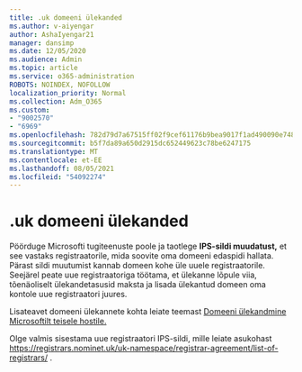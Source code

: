 ```yaml
---
title: .uk domeeni ülekanded
ms.author: v-aiyengar
author: AshaIyengar21
manager: dansimp
ms.date: 12/05/2020
ms.audience: Admin
ms.topic: article
ms.service: o365-administration
ROBOTS: NOINDEX, NOFOLLOW
localization_priority: Normal
ms.collection: Adm_O365
ms.custom:
- "9002570"
- "6969"
ms.openlocfilehash: 782d79d7a67515ff02f9cef61176b9bea9017f1ad490090e748a10005c3c8bf3
ms.sourcegitcommit: b5f7da89a650d2915dc652449623c78be6247175
ms.translationtype: MT
ms.contentlocale: et-EE
ms.lasthandoff: 08/05/2021
ms.locfileid: "54092274"
---
```

# <a name="uk-domain-transfers"></a>.uk domeeni ülekanded

Pöörduge Microsofti tugiteenuste poole ja taotlege **IPS-sildi muudatust,** et see vastaks registraatorile, mida soovite oma domeeni edaspidi hallata. Pärast sildi muutumist kannab domeen kohe üle uuele registraatorile. Seejärel peate uue registraatoriga töötama, et ülekanne lõpule viia, tõenäoliselt ülekandetasusid maksta ja lisada ülekantud domeen oma kontole uue registraatori juures.

Lisateavet domeeni ülekannete kohta leiate teemast [Domeeni ülekandmine Microsoftilt teisele hostile.](https://docs.microsoft.com/microsoft-365/admin/get-help-with-domains/transfer-a-domain-from-microsoft-to-another-host?view=o365-worldwide)

Olge valmis sisestama uue registraatori IPS-sildi, mille leiate asukohast https://registrars.nominet.uk/uk-namespace/registrar-agreement/list-of-registrars/ .
